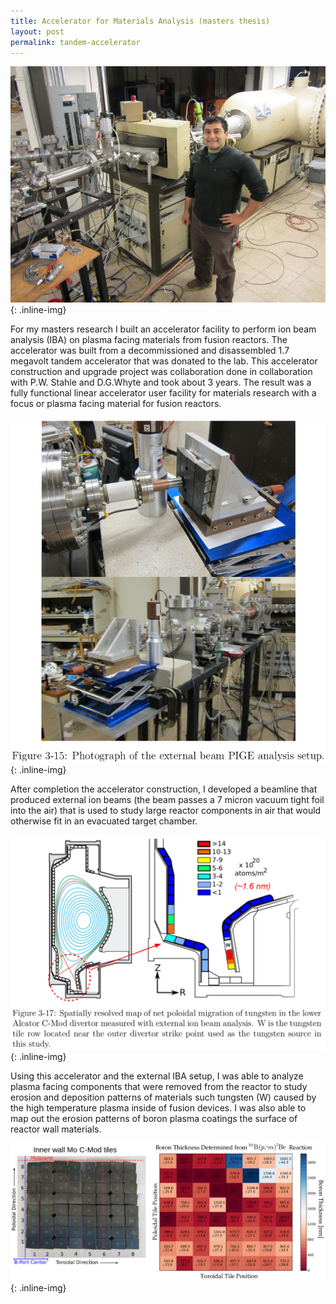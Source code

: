 ```yaml
---
title: Accelerator for Materials Analysis (masters thesis)
layout: post
permalink: tandem-accelerator
---
```


![TandemAccelerator](/images/TandemAccelerator.jpg){: .inline-img}

For my masters research I built an accelerator facility to perform ion beam analysis (IBA) on plasma facing materials from fusion reactors.  The accelerator was built from a decommissioned and disassembled 1.7 megavolt tandem accelerator that was donated to the lab.  This accelerator construction and upgrade project was collaboration done in collaboration with P.W. Stahle and D.G.Whyte and took about 3 years.  The result was a fully functional linear accelerator user facility for materials research with a focus or plasma facing material for fusion reactors.

![ExternalIBASetup](/images/ExternalIBASetup.png){: .inline-img}

After completion the accelerator construction, I developed a beamline that produced external ion beams (the beam passes a 7 micron vacuum tight foil into the air) that is used to study large reactor components in air that would otherwise fit in an evacuated target chamber.

![TungstenMigration](/images/TungstenMigration.png){: .inline-img}

Using this accelerator and the external IBA setup, I was able to analyze plasma facing components that were removed from the reactor to study erosion and deposition patterns of materials such tungsten (W) caused by the high temperature plasma inside of fusion devices. I was also able to map out the erosion patterns of boron plasma coatings the surface of reactor wall materials.

![BoronMap](/images/XPigeAnalysis2DCombined.png){: .inline-img}

